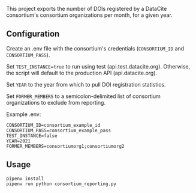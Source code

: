 This project exports the number of DOIs registered by a DataCite consortium's consortium organizations per month, for a given year.

## Configuration

Create an .env file with the consortium's credentials (`CONSORTIUM_ID` and `CONSORTIUM_PASS`). 

Set `TEST_INSTANCE=true` to run using test (api.test.datacite.org). Otherwise, the script will default to the production API (api.datacite.org).

Set `YEAR` to the year from which to pull DOI registration statistics.

Set `FORMER_MEMBERS` to a semicolon-delimited list of consortium organizations to exclude from reporting.

Example .env:

```
CONSORTIUM_ID=consortium_example_id
CONSORTIUM_PASS=consortium_example_pass
TEST_INSTANCE=false
YEAR=2021	
FORMER_MEMBERS=consortiumorg1;consortiumorg2
```

## Usage

`pipenv install`  
`pipenv run python consortium_reporting.py`

